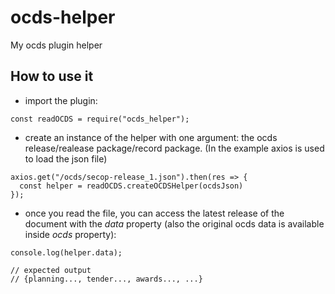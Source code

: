 # ocds-helper
My ocds plugin helper

## How to use it
* import the plugin:

```
const readOCDS = require("ocds_helper");
```

* create an instance of the helper with one argument: the ocds release/realease package/record package. (In the example axios is used to load the json file)

```
axios.get("/ocds/secop-release_1.json").then(res => {
  const helper = readOCDS.createOCDSHelper(ocdsJson)
});
```

* once you read the file, you can access the latest release of the document with the _data_ property (also the original ocds data is available inside _ocds_ property):

```
console.log(helper.data);

// expected output
// {planning..., tender..., awards..., ...}
```


